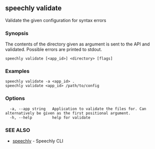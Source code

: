 ## speechly validate

Validate the given configuration for syntax errors

### Synopsis

The contents of the directory given as argument is sent to the
API and validated. Possible errors are printed to stdout.

```
speechly validate [<app_id>] <directory> [flags]
```

### Examples

```
speechly validate -a <app_id> .
speechly validate <app_id> /path/to/config
```

### Options

```
  -a, --app string   Application to validate the files for. Can alternatively be given as the first positional argument.
  -h, --help         help for validate
```

### SEE ALSO

* [speechly](speechly.md)	 - Speechly CLI

